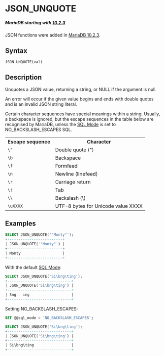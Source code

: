 # JSON_UNQUOTE

##### MariaDB starting with [10.2.3](/kb/en/mariadb-1023-release-notes/)

JSON functions were added in [MariaDB 10.2.3](/kb/en/mariadb-1023-release-notes/).

## Syntax

```sql
JSON_UNQUOTE(val)
```

## Description

Unquotes a JSON value, returning a string, or NULL if the argument is null.

An error will occur if the given value begins and ends with double quotes and is an invalid JSON string literal.

Certain character sequences have special meanings within a string. Usually, a backspace is ignored, but the escape sequences in the table below are recognised by MariaDB, unless the [SQL Mode](/mariadb-administration/variables-and-modes/sql-mode/) is set to NO_BACKSLASH_ESCAPES SQL.

<table><tbody><tr><th>Escape sequence</th><th>Character</th></tr>
<tr><td><code>\"</code></td><td>Double quote (")</td></tr>
<tr><td><code>\b</code></td><td>Backspace</td></tr>
<tr><td><code>\f</code></td><td>Formfeed</td></tr>
<tr><td><code>\n</code></td><td>Newline (linefeed)</td></tr>
<tr><td><code>\r</code></td><td>Carriage return</td></tr>
<tr><td><code>\t</code></td><td>Tab</td></tr>
<tr><td><code class="fixed" style="white-space:pre-wrap">\\</code></td><td>Backslash (\)</td></tr>
<tr><td><code>\uXXXX</code></td><td>UTF-8 bytes for Unicode value XXXX</td></tr>
</tbody></table>

## Examples

```sql
SELECT JSON_UNQUOTE('"Monty"');
+-------------------------+
| JSON_UNQUOTE('"Monty"') |
+-------------------------+
| Monty                   |
+-------------------------+
```

With the default [SQL Mode](/mariadb-administration/variables-and-modes/sql-mode/):

```sql
SELECT JSON_UNQUOTE('Si\bng\ting');
+-----------------------------+
| JSON_UNQUOTE('Si\bng\ting') |
+-----------------------------+
| Sng	ing                   |
+-----------------------------+
```

Setting NO_BACKSLASH_ESCAPES:

```sql
SET @@sql_mode = 'NO_BACKSLASH_ESCAPES';

SELECT JSON_UNQUOTE('Si\bng\ting');
+-----------------------------+
| JSON_UNQUOTE('Si\bng\ting') |
+-----------------------------+
| Si\bng\ting                 |
+-----------------------------+
```